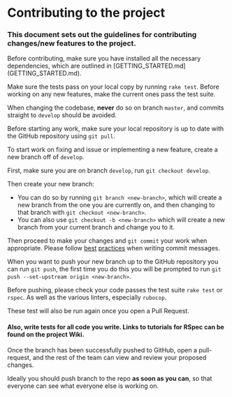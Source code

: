 # Contributing to the project

### This document sets out the guidelines for contributing changes/new features to the project.

Before contributing, make sure you have installed all the necessary dependencies, which are outlined in [GETTING_STARTED.md] (GETTING_STARTED.md).

Make sure the tests pass on your local copy by running `rake test`. Before working on any new features, make the current ones pass the test suite.

When changing the codebase, **never** do so on branch `master`, and commits straight to `develop` should be avoided.

Before starting any work, make sure your local repository is up to date with the GitHub repository using `git pull`.

To start work on fixing and issue or implementing a new feature, create a new branch off of `develop`.

First, make sure you are on branch `develop`, run `git checkout develop`.

Then create your new branch:
- You can do so by running `git branch <new-branch>`, which will create a new branch from the one you are currently on, and then changing to that branch with `git checkout <new-branch>`.
- You can also use `git checkout -b <new-branch>` which will create a new branch from your current branch and change you to it.

Then proceed to make your changes and `git commit` your work when appropriate.
Please follow [best](http://tbaggery.com/2008/04/19/a-note-about-git-commit-messages.html) [practices](http://chris.beams.io/posts/git-commit/) when writing commit messages.

When you want to push your new branch up to the GitHub repository you can run `git push`, the first time you do this you will be prompted to run `git push --set-upstream origin <new-branch>`.

Before pushing, please check your code passes the test suite `rake test` or `rspec`. As well as the various linters, especially `rubocop`.

These test will also be run again once you open a Pull Request.

#### Also, **write tests for all code you write**. Links to tutorials for RSpec can be found on the project Wiki.

Once the branch has been successfully pushed to GitHub, open a pull-request, and the rest of the team can view and review your proposed changes.

Ideally you should push branch to the repo **as soon as you can**, so that everyone can see what everyone else is working on.
